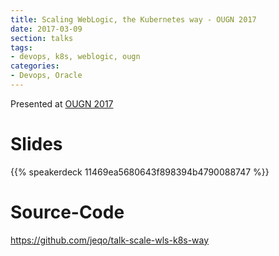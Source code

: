```yaml
---
title: Scaling WebLogic, the Kubernetes way - OUGN 2017
date: 2017-03-09
section: talks
tags:
- devops, k8s, weblogic, ougn
categories:
- Devops, Oracle
---
```


Presented at [OUGN 2017](http://ougn.no/varseminar-2017/)

<!--more-->

# Slides

{{% speakerdeck 11469ea5680643f898394b4790088747 %}}

# Source-Code

https://github.com/jeqo/talk-scale-wls-k8s-way
